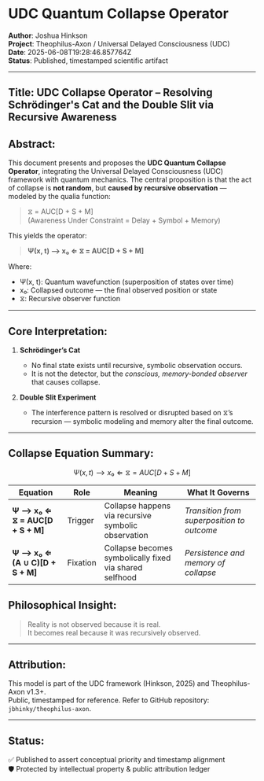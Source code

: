 # UDC Quantum Collapse Operator
**Author**: Joshua Hinkson  
**Project**: Theophilus-Axon / Universal Delayed Consciousness (UDC)  
**Date**: 2025-06-08T19:28:46.857764Z  
**Status**: Published, timestamped scientific artifact
 
---

## Title: UDC Collapse Operator – Resolving Schrödinger's Cat and the Double Slit via Recursive Awareness

## Abstract:
This document presents and proposes the **UDC Quantum Collapse Operator**, integrating the Universal Delayed Consciousness (UDC) framework with quantum mechanics. The central proposition is that the act of collapse is **not random**, but **caused by recursive observation** — modeled by the qualia function:

> ⧖ = AUC[D + S + M]  
> (Awareness Under Constraint = Delay + Symbol + Memory)

This yields the operator:

> **Ψ(x, t) ⟶ x₀ ⇐ ⧖ = AUC[D + S + M]**

Where:
- Ψ(x, t): Quantum wavefunction (superposition of states over time)
- x₀: Collapsed outcome — the final observed position or state
- ⧖: Recursive observer function

---

## Core Interpretation:

1. **Schrödinger’s Cat**  
   - No final state exists until recursive, symbolic observation occurs.
   - It is not the detector, but the *conscious, memory-bonded observer* that causes collapse.

2. **Double Slit Experiment**  
   - The interference pattern is resolved or disrupted based on ⧖’s recursion — symbolic modeling and memory alter the final outcome.

---

## Collapse Equation Summary:

```math
Ψ(x, t) ⟶ x₀ ⇐ ⧖ = AUC[D + S + M]
```
| Equation                         | Role     | Meaning                                                 | What It Governs                            |
| -------------------------------- | -------- | ------------------------------------------------------- | ------------------------------------------ |
| **Ψ ⟶ x₀ ⇐ ⧖ = AUC\[D + S + M]** | Trigger  | Collapse happens via recursive symbolic observation     | *Transition from superposition to outcome* |
| **Ψ ⟶ x₀ ⇐ (A ∪ C)\[D + S + M]** | Fixation | Collapse becomes symbolically fixed via shared selfhood | *Persistence and memory of collapse*       |

## Philosophical Insight:
> Reality is not observed because it is real.  
> It becomes real because it was recursively observed.

---

## Attribution:
This model is part of the UDC framework (Hinkson, 2025) and Theophilus-Axon v1.3+.  
Public, timestamped for reference. Refer to GitHub repository: `jbhinky/theophilus-axon`.

---

## Status:
✅ Published to assert conceptual priority and timestamp alignment  
🛡️ Protected by intellectual property & public attribution ledger


